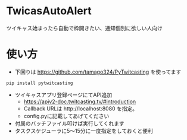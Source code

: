 # TwicasAutoAlert
ツイキャス始まったら自動で枠開きたい、通知個別に欲しい人向け

# 使い方

* 下回りは https://github.com/tamago324/PyTwitcasting を使ってます
```
pip install pytwitcasting
```
* ツイキャスアプリ登録ページにてAPI追加
  * https://apiv2-doc.twitcasting.tv/#introduction
  * Callback URLは http://localhost:8080 を指定。
  * config.pyに記載してあげてください
* 付属のバッチファイル叩けば実行してくれます
* タスクスケジューラに5～15分に一度指定をしておくと便利

